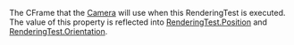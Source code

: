 The CFrame that the [Camera](https://developer.roblox.com/en-us/api-reference/class/Camera) will use when this RenderingTest is executed.  
The value of this property is reflected into [RenderingTest.Position](https://developer.roblox.com/en-us/api-reference/property/RenderingTest/Position) and [RenderingTest.Orientation](https://developer.roblox.com/en-us/api-reference/property/RenderingTest/Orientation).